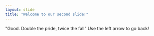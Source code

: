 ```yaml
---
layout: slide
title: "Welcome to our second slide!"
---
```

"Good. Double the pride, twice the fall"
Use the left arrow to go back!
